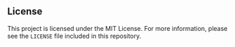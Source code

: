 ## License

This project is licensed under the MIT License. For more information, please see the `LICENSE` file included in this repository.

